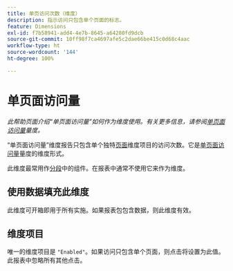 ```yaml
---
title: 单页访问次数（维度）
description: 指示访问只包含单个页面的标志。
feature: Dimensions
exl-id: f7b58941-add4-4e7b-8645-a64280fd9dcb
source-git-commit: 10ff98f7ca4697afe5c2dae66be415c0d68c4aac
workflow-type: ht
source-wordcount: '144'
ht-degree: 100%

---
```


# 单页面访问量

*此帮助页面介绍“单页面访问量”如何作为维度使用。有关更多信息，请参阅[单页面访问量](../metrics/single-page-visits.md)量度。*

“单页面访问量”维度报告只包含单个独特[页面](page.md)维度项目的访问次数。它是[单页面访问量](../metrics/single-page-visits.md)量度的维度形式。

此维度最常用作[分段](../segmentation/seg-home.md)中的组件。在报表中通常不使用它来作为维度。

## 使用数据填充此维度

此维度可开箱即用于所有实施。如果报表包包含数据，则此维度有效。

## 维度项目

唯一的维度项目是 `"Enabled"`。如果访问只包含单个页面，则点击将设置为此值。此报表中忽略所有其他点击。
